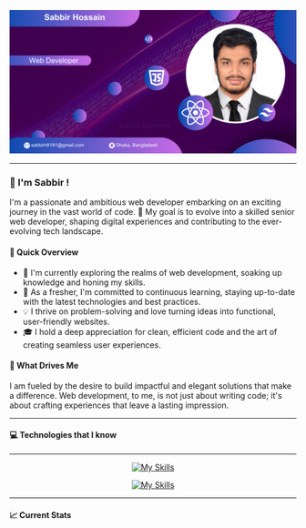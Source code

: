 [![An old rock in the desert](/assets/sabbirGithubCover.png "Shiprock, New Mexico by Beau Rogers")](https://www.flickr.com/photos/beaurogers/31833779864/in/photolist-Qv3rFw-34mt9F-a9Cmfy-5Ha3Zi-9msKdv-o3hgjr-hWpUte-4WMsJ1-KUQ8N-deshUb-vssBD-6CQci6-8AFCiD-zsJWT-nNfsgB-dPDwZJ-bn9JGn-5HtSXY-6CUhAL-a4UTXB-ugPum-KUPSo-fBLNm-6CUmpy-4WMsc9-8a7D3T-83KJev-6CQ2bK-nNusHJ-a78rQH-nw3NvT-7aq2qf-8wwBso-3nNceh-ugSKP-4mh4kh-bbeeqH-a7biME-q3PtTf-brFpgb-cg38zw-bXMZc-nJPELD-f58Lmo-bXMYG-bz8AAi-bxNtNT-bXMYi-bXMY6-bXMYv)

<hr>

### 👋 I'm Sabbir !

I'm a passionate and ambitious web developer embarking on an exciting journey in the vast world of code. 🚀 My goal is to evolve into a skilled senior web developer, shaping digital experiences and contributing to the ever-evolving tech landscape.

#### 🚀 Quick Overview

- 🔭 I'm currently exploring the realms of web development, soaking up knowledge and honing my skills.
- 🌱 As a fresher, I'm committed to continuous learning, staying up-to-date with the latest technologies and best practices.
- 💡 I thrive on problem-solving and love turning ideas into functional, user-friendly websites.
- 🎓 I hold a deep appreciation for clean, efficient code and the art of creating seamless user experiences.

#### 🌈 What Drives Me

I am fueled by the desire to build impactful and elegant solutions that make a difference. Web development, to me, is not just about writing code; it's about crafting experiences that leave a lasting impression.

<hr>

#### 💻 Technologies that I know
<hr>

<p align="center">
  <a href="https://skillicons.dev">
    <img src="https://skillicons.dev/icons?i=js,react,tailwind,html,css" alt="My Skills">
  </a>
</p>

<p align="center">
  <a href="https://skillicons.dev">
    <img src="https://skillicons.dev/icons?i=firebase,nodejs,express,mongodb" alt="My Skills">
  </a>
</p>

<hr>

#### 📈 Current Stats



